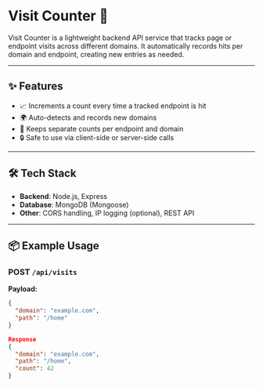 # Visit Counter 🔢

Visit Counter is a lightweight backend API service that tracks page or endpoint visits across different domains. It automatically records hits per domain and endpoint, creating new entries as needed.

---

## ✨ Features

- 📈 Increments a count every time a tracked endpoint is hit
- 🌍 Auto-detects and records new domains
- 🧠 Keeps separate counts per endpoint and domain
- 🔒 Safe to use via client-side or server-side calls

---

## 🛠️ Tech Stack

- **Backend**: Node.js, Express
- **Database**: MongoDB (Mongoose)
- **Other**: CORS handling, IP logging (optional), REST API

---

## 📦 Example Usage

### POST `/api/visits`
**Payload:**
```json
{
  "domain": "example.com",
  "path": "/home"
}

Response
{
  "domain": "example.com",
  "path": "/home",
  "count": 42
}
```
